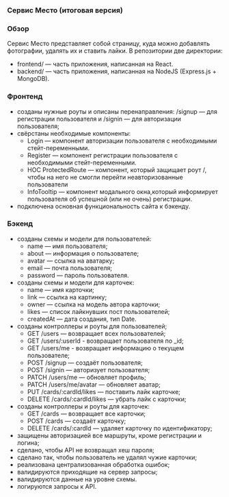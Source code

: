 ### Сервис Место (итоговая версия)

### Обзор

Сервис Место представляет собой страницу, куда можно добавлять фотографии, удалять их и ставить лайки.
В репозитории две директории:

- frontend/ — часть приложения, написанная на React.
- backend/ — часть приложения, написанная на NodeJS (Express.js + MongoDB).

### Фронтенд

- созданы нужные роуты и описаны перенаправления: /signup — для регистрации пользователя и /signin — для авторизации пользователя;
- свёрстаны необходимые компоненты:
  - Login — компонент авторизации пользователя с необходимыми стейт-переменными.
  - Register — компонент регистрации пользователя с необходимыми стейт-переменными.
  - HOC ProtectedRoute — компонент, который защищает роут /, чтобы на него не смогли перейти неавторизованные пользователи
  - InfoTooltip — компонент модального окна,который информирует пользователя об успешной (или не очень) регистрации.
- подключена основная функциональность сайта к бэкенду.

### Бэкенд

- созданы схемы и модели для пользователей:
  - name — имя пользователя;
  - about — информация о пользователе;
  - avatar — ссылка на аватарку;
  - email — почта пользователя;
  - password — пароль пользователя.
- созданы схемы и модели для карточек:
  - name — имя карточки;
  - link — ссылка на картинку;
  - owner — ссылка на модель автора карточки;
  - likes — список лайкнувших пост пользователей;
  - createdAt — дата создания, тип Date.
- созданы контроллеры и роуты для пользователей;
  - GET /users — возвращает всех пользователей;
  - GET /users/:userId - возвращает пользователя по \_id;
  - GET /users/me - возвращает информацию о текущем пользователе;
  - POST /signup — создаёт пользователя;
  - POST /signin — авторизует пользователя;
  - PATCH /users/me — обновляет профиль;
  - PATCH /users/me/avatar — обновляет аватар;
  - PUT /cards/:cardId/likes — поставить лайк карточке;
  - DELETE /cards/:cardId/likes — убрать лайк с карточки;
- созданы контроллеры и роуты для карточек:
  - GET /cards — возвращает все карточки;
  - POST /cards — создаёт карточку;
  - DELETE /cards/:cardId — удаляет карточку по идентификатору;
- защищены авторизацией все маршруты, кроме регистрации и логина;
- сделано, чтобы API не возвращал хеш пароля;
- сделано так, чтобы пользователь не удалял чужие карточки;
- реализована централизованная обработка ошибок;
- валидируются приходящие на сервер запросы;
- валидируются данные на уровне схемы.
- логируются запросы к API.
